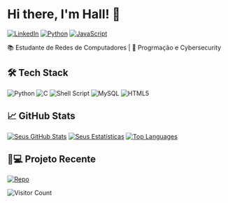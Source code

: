 # Hi there, I'm Hall! 👋

[![LinkedIn](https://img.shields.io/badge/LinkedIn-0077B5?style=for-the-badge&logo=linkedin&logoColor=white)]([(https://www.linkedin.com/in/felipe-barreto-reds/)])
[![Python](https://img.shields.io/badge/Python-3776AB?style=for-the-badge&logo=python&logoColor=white)]()
[![JavaScript](https://img.shields.io/badge/JavaScript-F7DF1E?style=for-the-badge&logo=javascript&logoColor=black)]()

📚 Estudante de Redes de Computadores | 🚀 Progrmação e Cybersecurity

## 🛠 Tech Stack
![Python](https://img.shields.io/badge/Python-3776AB?style=flat-square&logo=python&logoColor=white)
![C](https://img.shields.io/badge/C-00599C?style=flat-square&logo=c&logoColor=white)
![Shell Script](https://img.shields.io/badge/Shell_Script-121011?style=flat-square&logo=gnu-bash&logoColor=white)
![MySQL](https://img.shields.io/badge/MySQL-005C84?style=flat-square&logo=mysql&logoColor=white)
![HTML5](https://img.shields.io/badge/HTML5-E34F26?style=flat-square&logo=html5&logoColor=white)

## 📈 GitHub Stats
[![Seus GitHub Stats](https://readme-stats.vercel.app/api?username=halipe23&show_icons=true&theme=radical)](https://github.com/anuraghazra/github-readme-stats)
[![Seus Estatísticas](https://github-readme-stats.vercel.app/api?username=halipe23&show_icons=true&theme=radical)](https://github.com/halipe23)
[![Top Languages](https://github-readme-stats.vercel.app/api/top-langs/?username=halipe23&layout=compact&theme=radical)](https://github.com/halipe23)

## 👨💻 Projeto Recente
[![Repo](https://github-readme-stats.vercel.app/api/pin/?username=halipe23&repo=Projeto-Faculdade&theme=dark)](https://github.com/halipe23/Projeto-Faculdade)

![Visitor Count](https://visitor-badge.laobi.icu/badge?page_id=halipe23.halipe23)

